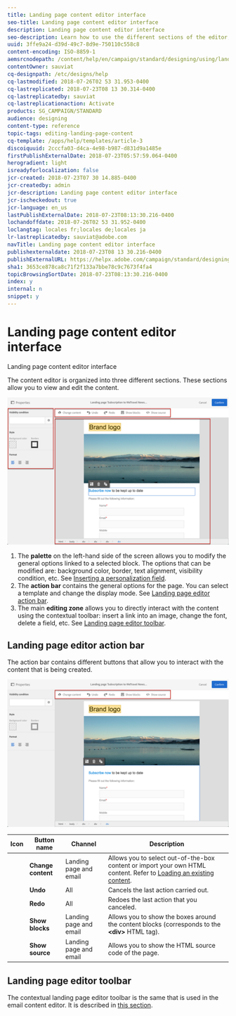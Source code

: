 ```yaml
---
title: Landing page content editor interface
seo-title: Landing page content editor interface
description: Landing page content editor interface
seo-description: Learn how to use the different sections of the editor, such as the action bar, to modify your landing page content.
uuid: 3ffe9a24-d39d-49c7-8d9e-750110c558c8
content-encoding: ISO-8859-1
aemsrcnodepath: /content/help/en/campaign/standard/designing/using/landing-page-content-editor-interface
contentOwner: sauviat
cq-designpath: /etc/designs/help
cq-lastmodified: 2018-07-26T02 53 31.953-0400
cq-lastreplicated: 2018-07-23T08 13 30.314-0400
cq-lastreplicatedby: sauviat
cq-lastreplicationaction: Activate
products: SG_CAMPAIGN/STANDARD
audience: designing
content-type: reference
topic-tags: editing-landing-page-content
cq-template: /apps/help/templates/article-3
discoiquuid: 2cccfa03-d4ca-4e98-b987-d831d9a1485e
firstPublishExternalDate: 2018-07-23T05:57:59.064-0400
herogradient: light
isreadyforlocalization: false
jcr-created: 2018-07-23T07 30 14.885-0400
jcr-createdby: admin
jcr-description: Landing page content editor interface
jcr-ischeckedout: true
jcr-language: en_us
lastPublishExternalDate: 2018-07-23T08:13:30.216-0400
lochandoffdate: 2018-07-26T02 53 31.952-0400
loclangtag: locales fr;locales de;locales ja
lr-lastreplicatedby: sauviat@adobe.com
navTitle: Landing page content editor interface
publishexternaldate: 2018-07-23T08 13 30.216-0400
publishExternalURL: https://helpx.adobe.com/campaign/standard/designing/using/landing-page-content-editor-interface.html
sha1: 3653ce878ca8c71f2f133a7bbe78c9c7673f4fa4
topicBrowsingSortDate: 2018-07-23T08:13:30.216-0400
index: y
internal: n
snippet: y
---
```


# Landing page content editor interface

Landing page content editor interface

The content editor is organized into three different sections. These sections allow you to view and edit the content.

![](assets/des_lp_content_8.png)

1. The **palette** on the left-hand side of the screen allows you to modify the general options linked to a selected block. The options that can be modified are: background color, border, text alignment, visibility condition, etc. See [Inserting a personalization field](../../designing/using/inserting-a-personalization-field.md).
1. The **action bar** contains the general options for the page. You can select a template and change the display mode. See [Landing page editor action bar](../../designing/using/landing-page-content-editor-interface.md#landing-page-editor-action-bar).
1. The main **editing zone** allows you to directly interact with the content using the contextual toolbar: insert a link into an image, change the font, delete a field, etc. See [Landing page editor toolbar](../../designing/using/landing-page-content-editor-interface.md#landing-page-editor-toolbar).

## Landing page editor action bar

The action bar contains different buttons that allow you to interact with the content that is being created.

![](assets/des_lp_content_9.png)

<table> 
 <thead> 
  <tr> 
   <th> Icon<br /> </th> 
   <th> Button name<br /> </th> 
   <th> Channel<br /> </th> 
   <th> Description<br /> </th> 
  </tr> 
 </thead> 
 <tbody> 
  <tr> 
   <td> </td> 
   <td> <strong>Change content</strong><br /> </td> 
   <td> Landing page and email<br /> </td> 
   <td> Allows you to select out-of-the-box content or import your own HTML content. Refer to <a href="../../designing/using/selecting-an-existing-content.md">Loading an existing content</a>.<br /> </td> 
  </tr> 
  <tr> 
   <td> </td> 
   <td> <strong>Undo</strong><br /> </td> 
   <td> All<br /> </td> 
   <td> Cancels the last action carried out.<br /> </td> 
  </tr> 
  <tr> 
   <td> </td> 
   <td> <strong>Redo</strong><br /> </td> 
   <td> All<br /> </td> 
   <td> Redoes the last action that you canceled.<br /> </td> 
  </tr> 
  <tr> 
   <td> </td> 
   <td> <strong>Show blocks</strong><br /> </td> 
   <td> Landing page and email<br /> </td> 
   <td> Allows you to show the boxes around the content blocks (corresponds to the <strong>&lt;div&gt;</strong> HTML tag).<br /> </td> 
  </tr> 
  <tr> 
   <td> </td> 
   <td> <strong>Show source</strong><br /> </td> 
   <td> Landing page and email<br /> </td> 
   <td> Allows you to show the HTML source code of the page.<br /> </td> 
  </tr> 
 </tbody> 
</table>

## Landing page editor toolbar

The contextual landing page editor toolbar is the same that is used in the email content editor. It is described in [this section](../../designing/using/about-email-content-design.md#email-content-editor-toolbar).
